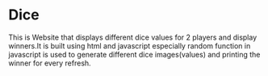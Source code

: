 # Dice
This is Website that displays different dice values for 2 players and display winners.It is built using html and javascript especially random function in javascript is used to generate different dice images(values) and printing the winner for every refresh.
